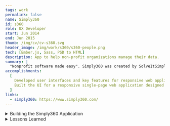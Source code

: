 ```yaml
---
tags: work
permalink: false
name: Simply360
id: s360
role: UX Developer
start: Jun 2014
end: Jun 2015
thumb: /img/cv/cv-s360.svg
header_image: /img/work/s360/s360-people.png
tech: [Ember.js, Sass, PSD to HTML]
description: App to help non-profit organizations manage their data.
summary: |
  "Nonprofit software made easy". Simply360 was created by SolveItSimply to aid nonprofits with all of their administrative needs. It's simple and user-friendly interface will allow them to manage staff, create reports, and even handle event check-ins. It is the first nonprofit software to be built as a single page responsive application using the latest industry tools.
accomplishments:
  [
    Developed user interfaces and key features for responsive web applications.,
    Built the UI for a responsive single-page web application designed to help non-profit organizations efficiently manage their data.,
  ]
links:
  - simply360: https://www.simply360.com/
---
```


<!-- Details -->
<details>
    <summary>Building the Simply360 Application</summary>
    <div class="details-content">
        <div class="detail-image-wrapper" data-scrollable="true">
            <div class="scroll-container" tabindex="0" role="region" aria-label="Scrollable image content">
                <img src="/img/work/s360/s360-people.png" alt="An example image of the Simply360 application" loading="lazy">
            </div>
            <div class="scroll-indicator">
                <em><span class="sr-only">This Section is</span> Scrollable</em>
            </div>
        </div>
        <p>
            As the team's <abbr title="User Experience">UX</abbr> Developer, I was responsible for translating Photoshop design documents into a fully functional web application using HTML/Handlebars, CSS/Sass, and JavaScript/Ember.js. This included implementing all UI elements, interactions, and the responsive grid system.
        </p>
        <p>
            We collaborated with a talented Brooklyn-based design agency, 
            <a href="https://milkshake.studio/" title="Go to Milkshake's website" target="_blank">Milkshake</a>, who designed the UI for Simply360. We held regular review meetings to discuss new features, requirements, and any design or development constraints. Once the initial designs were complete, they were handed over to us for implementation.
        </p>
        <h3>Using Ember.js</h3>
        <p>
            We built the application using <a href="https://emberjs.com/" title="Go to Ember.js website" target="_blank">Ember.js</a>, an MVC JavaScript framework developed by the team behind Ruby on Rails. Ember.js had its own ecosystem and CLI tools for creating and managing components:
        </p>
        <pre><code>
    ember generate component my-component-name
        </code></pre>
        <p>
            For our asset pipeline, we used 
            <a href="https://github.com/broccolijs/broccoli?tab=readme-ov-file" title="Go to Broccoli's Github page" target="_blank">Broccoli</a>, which is comparable to Grunt or Gulp but optimized for fast incremental rebuilds.
        </p>
        <h3>Styling with Sass & SMACSS</h3>
        <p>
            For styling, I used <a href="https://sass-lang.com/" title="Go to Sass website" target="_blank">Sass</a> due to its ability to define variables, nest styles, and easily import other files. I followed the 
            <a href="https://smacss.com/" title="Go to SMACSS website" target="_blank">SMACSS</a> methodology, ensuring that my "modules" aligned 1:1 with Ember components. 
            This made it simple to organize and locate styles while maintaining a clear CSS hierarchy:
        </p>
        <ul role="list">
            <li>Base Styles</li>
            <li>Layout Styles</li>
            <li>Component (Module) Styles</li>
            <li>State Styles</li>
        </ul>
        <h3>Templating with Handlebars</h3>
        <p>
            Ember components consisted of a JavaScript file for interactions and a <code>.hbs</code> (Handlebars) file for HTML structure. Ember used 
            <a href="https://guides.emberjs.com/v3.3.0/templates/handlebars-basics/" title="Go to Ember's Handlebars documentation" target="_blank">Handlebars</a> 
            as a templating language, making it easy to inject dynamic content into the UI.
        </p>
        <h3>Creating a Native App Feel</h3>
        <p>
            The biggest motivation for using modern frameworks like Ember was to mimic the smooth experience of native applications while maintaining the accessibility of a web app. Unlike traditional multi-page applications that require <strong>hard reloads</strong>, Ember allowed for seamless page updates with client-side routing.
        </p>
        <div class="detail-image-wrapper">
            <img src="/img/work/s360/simply360-mobile.png" alt="Musora UI Colors" loading="lazy">
        </div>
        <p>
            Beyond responsive design, I focused on interactions to make the app feel native, such as sidebar navigation animations. I achieved this using CSS transitions and transforms to create smooth motion effects.
        </p>
        <h3>Final Thoughts</h3>
        <p>
            Simply360 was an ambitious project, and we successfully launched an MVP for clients. I'm proud of the work we accomplished.  
        </p>
        <p>
            In the next section, I’ll share some of the lessons I learned.
        </p>
    </div>
</details>
<details>
  <summary>Lessons Learned</summary>
  <div class="details-content">
      <p>
          Simply360 was my first opportunity after my time at the <strong>Startup Institute</strong> of NY. I learned a lot about working for a startup, building applications with modern tools, and collaborating within a small team. Here are some of my main takeaways.
      </p>
      <h3>Lesson One: Choose Your Technology Wisely.</h3>
      <p>
          At the time, we opted to use bleeding-edge technology, including Ember.js as our front-end framework, along with its CLI tool, Ember CLI, for creating new components. We also used Broccoli for asset management, along with other very new tools. 
      </p>
      <p>
          When adopting new technologies, there are inevitable challenges. One major issue we encountered was Ember injecting multiple <code>&lt;div&gt;</code> elements into the 
          <abbr title="Document Object Model">DOM</abbr> after compilation. Not knowing exactly what would be rendered to the DOM made styling difficult, as CSS that relied on nested elements became unpredictable. To work around this, I had to add excessive class names, which polluted the template.
      </p>
      <p>
          Another challenge of using new technology is the lack of developer support. Many times, we faced issues unique to our application that we couldn’t find answers for. At one point, our CTO even had to rewrite parts of the source code to accommodate our needs.
      </p>
      <h3>Lesson Two: Startups Are Not Regular Jobs.</h3>
      <p>
          As someone fresh into my web development career, I was excited for my first official job. During my time at the Startup Institute, I had gained experience by volunteering at several startups in New York, but this was different—this was my first time working in a non-linear environment.
      </p>
      <p>
          Unlike a traditional 9-to-5 job, working at a startup often means racing toward deadlines. Working 50–60 hours a week was common, and while early-stage employees typically receive some equity, a startup’s survival is never guaranteed. 
      </p>
      <p>
          That being said, your efforts directly impact the health and success of the company. The high-pressure environment is demanding but also incredibly rewarding—not just financially, but in terms of experience. I learned to take pride in my work, knowing that my code and contributions were directly affecting users. 
      </p>
      <p>
          If you're early in your career, working at a startup—or even starting your own—is one of the fastest ways to grow.
      </p>
  </div>
</details>
